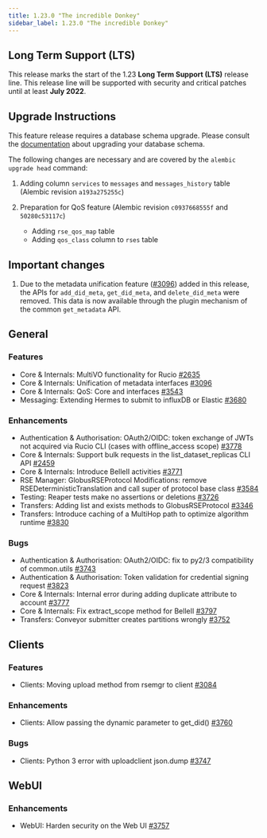 ```yaml
---
title: 1.23.0 "The incredible Donkey"
sidebar_label: 1.23.0 "The incredible Donkey"
---
```


## Long Term Support (LTS)

This release marks the start of the 1.23 **Long Term Support (LTS)** release line. This release line will be supported with security and critical patches until at least **July 2022**.

## Upgrade Instructions

This feature release requires a database schema upgrade. Please consult the [documentation](https://rucio.readthedocs.io/en/latest/database.html) about upgrading your database schema.

The following changes are necessary and are covered by the `alembic upgrade head` command:

1. Adding column `services` to `messages` and `messages_history` table (Alembic revision `a193a275255c`)

2. Preparation for QoS feature (Alembic revision `c0937668555f` and `50280c53117c`)

   - Adding `rse_qos_map` table
   - Adding `qos_class` column to `rses` table

## Important changes

1. Due to the metadata unification feature ([#3096](https://github.com/rucio/rucio/issues/3096)) added in this release, the APIs for `add_did_meta`, `get_did_meta`, and `delete_did_meta` were removed. This data is now available through the plugin mechanism of the common `get_metadata` API.
 
## General

### Features

- Core & Internals: MultiVO functionality for Rucio [#2635](https://github.com/rucio/rucio/issues/2635)
- Core & Internals: Unification of metadata interfaces [#3096](https://github.com/rucio/rucio/issues/3096)
- Core & Internals: QoS: Core and interfaces [#3543](https://github.com/rucio/rucio/issues/3543)
- Messaging: Extending Hermes to submit to influxDB or Elastic [#3680](https://github.com/rucio/rucio/issues/3680)

### Enhancements

- Authentication & Authorisation: OAuth2/OIDC: token exchange of JWTs not acquired via Rucio CLI (cases with offline_access scope) [#3778](https://github.com/rucio/rucio/issues/3778)
- Core & Internals: Support bulk requests in the list_dataset_replicas CLI API [#2459](https://github.com/rucio/rucio/issues/2459)
- Core & Internals: Introduce BelleII activities [#3771](https://github.com/rucio/rucio/issues/3771)
- RSE Manager: GlobusRSEProtocol Modifications: remove RSEDeterministicTranslation and call super of protocol base class [#3584](https://github.com/rucio/rucio/issues/3584)
- Testing: Reaper tests make no assertions or deletions [#3726](https://github.com/rucio/rucio/issues/3726)
- Transfers: Adding list and exists methods to GlobusRSEProtocol [#3346](https://github.com/rucio/rucio/issues/3346)
- Transfers: Introduce caching of a MultiHop path to optimize algorithm runtime [#3830](https://github.com/rucio/rucio/issues/3830)

### Bugs

- Authentication & Authorisation: OAuth2/OIDC: fix to py2/3 compatibility of common.utils  [#3743](https://github.com/rucio/rucio/issues/3743)
- Authentication & Authorisation: Token validation for credential signing request [#3823](https://github.com/rucio/rucio/issues/3823)
- Core & Internals: Internal error during adding duplicate attribute to account [#3777](https://github.com/rucio/rucio/issues/3777)
- Core & Internals: Fix extract_scope method for BelleII [#3797](https://github.com/rucio/rucio/issues/3797)
- Transfers: Conveyor submitter creates partitions wrongly [#3752](https://github.com/rucio/rucio/issues/3752)

## Clients

### Features

- Clients: Moving upload method from rsemgr to client [#3084](https://github.com/rucio/rucio/issues/3084)

### Enhancements

- Clients: Allow passing the dynamic parameter to get_did() [#3760](https://github.com/rucio/rucio/issues/3760)

### Bugs

- Clients: Python 3 error with uploadclient json.dump [#3747](https://github.com/rucio/rucio/issues/3747)

  
## WebUI

### Enhancements

- WebUI: Harden security on the Web UI [#3757](https://github.com/rucio/rucio/issues/3757)

